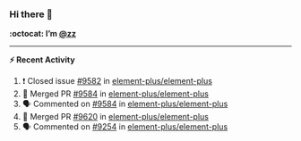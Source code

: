 ### Hi there 👋

**:octocat: I’m [@zz](https://github.com/holazz)**

---

**:zap: Recent Activity**

<!--START_SECTION:activity-->
1. ❗️ Closed issue [#9582](https://github.com/element-plus/element-plus/issues/9582) in [element-plus/element-plus](https://github.com/element-plus/element-plus)
2. 🎉 Merged PR [#9584](https://github.com/element-plus/element-plus/pull/9584) in [element-plus/element-plus](https://github.com/element-plus/element-plus)
3. 🗣 Commented on [#9584](https://github.com/element-plus/element-plus/issues/9584) in [element-plus/element-plus](https://github.com/element-plus/element-plus)
4. 🎉 Merged PR [#9620](https://github.com/element-plus/element-plus/pull/9620) in [element-plus/element-plus](https://github.com/element-plus/element-plus)
5. 🗣 Commented on [#9254](https://github.com/element-plus/element-plus/issues/9254) in [element-plus/element-plus](https://github.com/element-plus/element-plus)
<!--END_SECTION:activity-->
